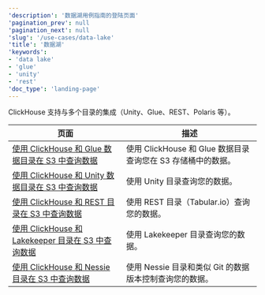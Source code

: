 ```yaml
---
'description': '数据湖用例指南的登陆页面'
'pagination_prev': null
'pagination_next': null
'slug': '/use-cases/data-lake'
'title': '数据湖'
'keywords':
- 'data lake'
- 'glue'
- 'unity'
- 'rest'
'doc_type': 'landing-page'
---
```


ClickHouse 支持与多个目录的集成（Unity、Glue、REST、Polaris 等）。

| 页面 | 描述 |
|-----|-----|
| [使用 ClickHouse 和 Glue 数据目录在 S3 中查询数据](/use-cases/data-lake/glue-catalog) | 使用 ClickHouse 和 Glue 数据目录查询您在 S3 存储桶中的数据。 |
| [使用 ClickHouse 和 Unity 数据目录在 S3 中查询数据](/use-cases/data-lake/unity-catalog) | 使用 Unity 目录查询您的数据。 |
| [使用 ClickHouse 和 REST 目录在 S3 中查询数据](/use-cases/data-lake/rest-catalog) | 使用 REST 目录（Tabular.io）查询您的数据。 |
| [使用 ClickHouse 和 Lakekeeper 目录在 S3 中查询数据](/use-cases/data-lake/lakekeeper-catalog) | 使用 Lakekeeper 目录查询您的数据。 |
| [使用 ClickHouse 和 Nessie 目录在 S3 中查询数据](/use-cases/data-lake/nessie-catalog) | 使用 Nessie 目录和类似 Git 的数据版本控制查询您的数据。 |
